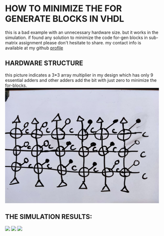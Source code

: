 # HOW TO MINIMIZE THE FOR GENERATE BLOCKS IN VHDL
this is a bad example with an unnecessary hardware size.
but it works in the simulation.
if found any solution to minimize the code for-gen blocks in sub-matrix assignment please don't hesitate to share. my contact info is available at my github [profile](https://github.com/ph504)

## HARDWARE STRUCTURE
this picture indicates a 3*3 array multiplier in my design which has only 9 essential adders and other adders add the bit with just zero to minimize the for-blocks.
![](./HARDWARE.jpg)

## THE SIMULATION RESULTS:

![](./output1)
![](./output2)
![](./output3)